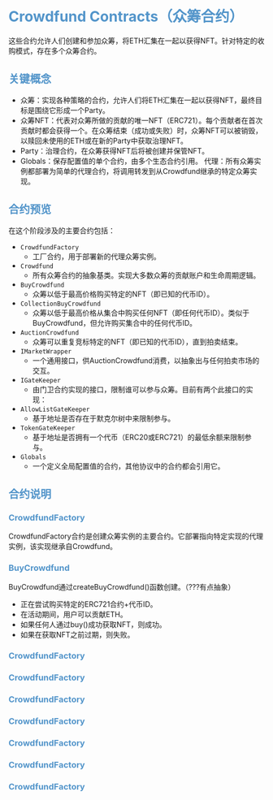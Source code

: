 # <font color="#5395ca">Crowdfund Contracts（众筹合约）</font>
这些合约允许人们创建和参加众筹，将ETH汇集在一起以获得NFT。针对特定的收购模式，存在多个众筹合约。

## <font color="#5395ca">关键概念</font>
* 众筹：实现各种策略的合约，允许人们将ETH汇集在一起以获得NFT，最终目标是围绕它形成一个Party。
* 众筹NFT：代表对众筹所做的贡献的唯一NFT（ERC721）。每个贡献者在首次贡献时都会获得一个。在众筹结束（成功或失败）时，众筹NFT可以被销毁，以赎回未使用的ETH或在新的Party中获取治理NFT。
* Party：治理合约，在众筹获得NFT后将被创建并保管NFT。
* Globals：保存配置值的单个合约，由多个生态合约引用。
代理：所有众筹实例都部署为简单的代理合约，将调用转发到从Crowdfund继承的特定众筹实现。

## <font color="#5395ca">合约预览</font>
在这个阶段涉及的主要合约包括：
* `CrowdfundFactory`
    * 工厂合约，用于部署新的代理众筹实例。
* `Crowdfund`
  * 所有众筹合约的抽象基类。实现大多数众筹的贡献账户和生命周期逻辑。
* `BuyCrowdfund`
  * 众筹以低于最高价格购买特定的NFT（即已知的代币ID）。
* `CollectionBuyCrowdfund`
  * 众筹以低于最高价格从集合中购买任何NFT（即任何代币ID）。类似于BuyCrowdfund，但允许购买集合中的任何代币ID。
* `AuctionCrowdfund`
  * 众筹可以重复竞标特定的NFT（即已知的代币ID），直到拍卖结束。
* `IMarketWrapper`
  * 一个通用接口，供AuctionCrowdfund消费，以抽象出与任何拍卖市场的交互。
* `IGateKeeper`
  * 由门卫合约实现的接口，限制谁可以参与众筹。目前有两个此接口的实现：
* `AllowListGateKeeper`
  * 基于地址是否存在于默克尔树中来限制参与。
* `TokenGateKeeper`
  * 基于地址是否拥有一个代币（ERC20或ERC721）的最低余额来限制参与。
* `Globals`
  * 一个定义全局配置值的合约，其他协议中的合约都会引用它。
  
## <font color="#5395ca">合约说明</font>
### <font color="#5395ca">CrowdfundFactory</font>
CrowdfundFactory合约是创建众筹实例的主要合约。它部署指向特定实现的代理实例，该实现继承自Crowdfund。
### <font color="#5395ca">BuyCrowdfund</font>
BuyCrowdfund通过createBuyCrowdfund()函数创建。（???有点抽象）
* 正在尝试购买特定的ERC721合约+代币ID。
* 在活动期间，用户可以贡献ETH。
* 如果任何人通过buy()成功获取NFT，则成功。
* 如果在获取NFT之前过期，则失败。
### <font color="#5395ca">CrowdfundFactory</font>
### <font color="#5395ca">CrowdfundFactory</font>
### <font color="#5395ca">CrowdfundFactory</font>
### <font color="#5395ca">CrowdfundFactory</font>
### <font color="#5395ca">CrowdfundFactory</font>
### <font color="#5395ca">CrowdfundFactory</font>
### <font color="#5395ca">CrowdfundFactory</font>

